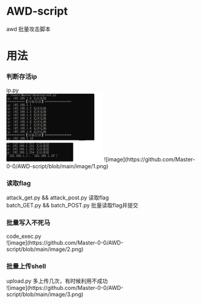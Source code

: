 # AWD-script
awd 批量攻击脚本

<h1>用法</h1>
<h3>判断存活ip</h3>
ip.py<br>

<img src="https://github.com/Master-0-0/AWD-script/blob/main/image/1.png" width="50%" height="50%" />
![image](https://github.com/Master-0-0/AWD-script/blob/main/image/1.png)
<h3>读取flag</h3>
attack_get.py && attack_post.py 读取flag<br>
batch_GET.py && batch_POST.py 批量读取flag并提交<br>
<h3>批量写入不死马</h3>
code_exec.py<br>
![image](https://github.com/Master-0-0/AWD-script/blob/main/image/2.png)
<h3>批量上传shell</h3>
upload.py
多上传几次，有时候利用不成功<br>
![image](https://github.com/Master-0-0/AWD-script/blob/main/image/3.png)
